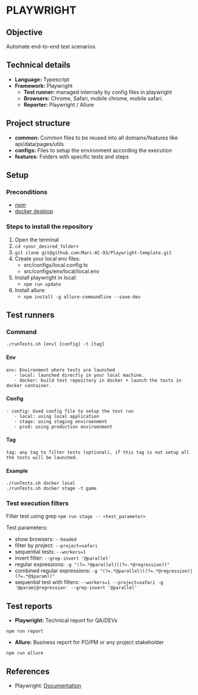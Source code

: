 # PLAYWRIGHT


## Objective

Automate end-to-end test scenarios.


## Technical details

- **Language:** Typescript
- **Framework:** Playwright
    - **Test runner:** managed internally by config files in playwright
    - **Browsers:** Chrome, Safari, mobile chrome, mobile safari.
    - **Reporter:** Playwright / Allure

## Project structure

- **common:** Common files to be reused into all domains/features like api/data/pages/utils
- **configs:** Files to setup the environment according the execution
- **features:** Folders with specific tests and steps

## Setup

### Preconditions
- [npm](https://docs.npmjs.com/downloading-and-installing-node-js-and-npm)
- [docker desktop](https://www.docker.com/products/docker-desktop/)


### Steps to install the repository

1. Open the terminal
2. `cd <your_desired_folder>`
3. `git clone git@github.com:Marc-AC-93/Playwright-template.git`
4. Create your local env files:
   - src/configs/local.config.ts
   - src/configs/env/local/local.env
5. Install playwright in local:
   - `npm run update`
6. Install allure:
   - `npm install -g allure-commandline --save-dev`

## Test runners

### Command
```
./runTests.sh [env] [config] -t [tag]
```

#### Env
```
env: Environment where tests are launched
   · local: launched directly in your local machine.
   · docker: build test repository in docker + launch the tests in docker container.
```

#### Config
```
- config: Used config file to setup the test run
   · local: using local application
   · stage: using staging enviroenment
   · prod: using production enviroenment
```

#### Tag
```
tag: any tag to filter tests (optional), if this tag is not setup all the tests will be launched.
```

#### Example
```
./runTests.sh docker local
./runTests.sh docker stage -t game
```

### Test execution filters

Filter test using grep `npm run stage -- <test_parameter>`

Test parameters:

- show browsers: `--headed`
- filter by project: `--project=safari`
- sequential tests: `--workers=1`
- invert filter: `--grep-invert '@parallel'`
- regular expressions: `-g "(?=.*@parallel)((?=.*@regression))"`
- combined regular expressions: `-g "(?=.*@parallel)((?=.*@regression)|(?=.*@$param))"`
- sequential test with filters: `--workers=1 --project=safari -g '@param|@regression' --grep-invert '@parallel'`


## Test reports

- **Playwright:** Technical report for QA/DEVs
```
npm run report
```

- **Allure:** Business report for PO/PM or any project stakeholder
```
npm run allure
```

## References

- Playwright: [Documentation](https://playwright.dev/docs/intro)
